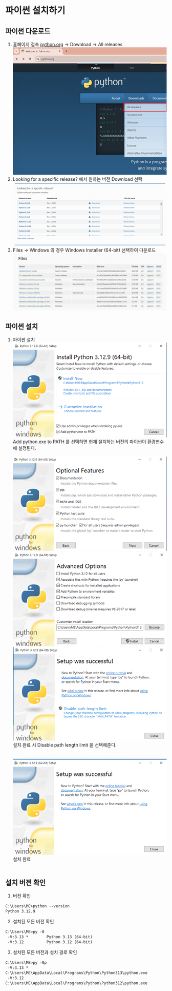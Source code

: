 # 파이썬 설치하기  

## 파이썬 다운로드  

1. 홈페이지 접속 [python.org](https://python.org) -> Download -> All releases  
![](Installation_python_001.png)
1. Looking for a specific release? 에서 원하는 버전 Download 선택  
![](Installation_python_002.png)
1. Files -> Windows 의 경우 Windows Installer (64-bit) 선택하여 다운로드  
![](Installation_python_003.png)

## 파이썬 설치  

1. 파이썬 설치  
![](Installation_python_004.png)  
Add python.exe to PATH 를 선택하면 현재 설치하는 버전의 파이썬이 환경변수에 설정된다.<br><br>
![](Installation_python_005.png)  
![](Installation_python_006.png)  
![](Installation_python_007.png)  
설치 완료 시 Disable path length limit 을 선택해준다.<br><br>  
![](Installation_python_008.png)  
설치 완료<br><br>

## 설치 버전 확인  
1. 버전 확인  
```commandline
C:\Users\ME>python --version
Python 3.12.9
```
2. 설치된 모든 버전 확인  
```commandline
C:\Users\ME>py -0
 -V:3.13 *        Python 3.13 (64-bit)
 -V:3.12          Python 3.12 (64-bit)
```
3. 설치된 모든 버전과 설치 경로 확인  
```commandline
C:\Users\ME>py -0p
 -V:3.13 *        C:\Users\ME\AppData\Local\Programs\Python\Python313\python.exe
 -V:3.12          C:\Users\ME\AppData\Local\Programs\Python\Python312\python.exe
```